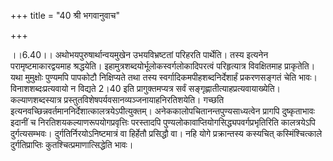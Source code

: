 +++
title = "40 श्री भगवानुवाच"

+++
  
  
।।6.40।। अथोभयपुरुषार्थान्वयमुखेन उभयविभ्रष्टतां परिहरति पार्थेति। तस्य
इत्यनेन परामृष्टमाकारद्वयमाह श्रद्धयेति।
इहामुत्रशब्दयोर्भूलोकस्वर्गलोकादिपरत्वं परिहृत्यात्र विवक्षितमाह
प्राकृतेति। यथा मुमुक्षोः पुण्यमपि पापकोटौ निक्षिप्यते तथा तस्य
स्वर्गादिकमपीहशब्दनिर्देशार्हं प्रकरणसङ्गतं चेति भावः।
विनाशशब्दःप्रत्यवायो न विद्यते 2।40 इति प्रागुक्तमप्यत्र सर्वं
सङ्गृह्णातीत्याहप्रत्यवायाख्येति। कल्याणशब्दस्यात्र
प्रस्तुतविशेषपर्यवसानव्यञ्जनायाहनिरतिशयेति। गच्छति
इत्यनवच्छिन्नवर्तमाननिर्देशात्कालत्रयेऽपीत्युक्तम्।
अनेककालोपचितानन्तपुण्यसाध्यत्वेन प्रागपि दुष्कृताभावः इदानीं च
निरतिशयकल्याणरूपयोगप्रवृत्तिः परस्तादपि
पुण्यलोकावाप्तियोगसिद्ध्यपवर्गप्रभृतिरिति कालत्रयेऽपि दुर्गत्यसम्भवः।
दुर्गतिर्निरयोऽनिष्टमात्रं वा हिर्हेतौ प्रसिद्धौ वा। नहि योगे
प्रक्रान्तस्य कस्यचित् कस्मिंश्चित्काले दुर्गतिप्राप्तिः
कुतश्चित्प्रमाणात्सिद्धेति भावः।  
  
